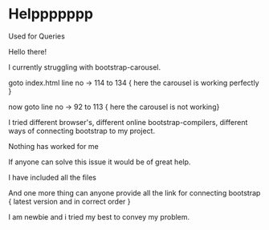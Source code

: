 # Helppppppp
Used for Queries


Hello there!

I currently struggling with bootstrap-carousel.

goto index.html
line no -> 114 to 134 { here the carousel is working perfectly }

now goto line no -> 92 to 113 { here the carousel is not working}

I tried different browser's, different online bootstrap-compilers, different ways of connecting bootstrap to my project.

Nothing has worked for me 

If anyone can solve this issue it would be of great help.

I have included all the files

And one more thing can anyone provide all the link for connecting bootstrap { latest version and in correct order }

I am newbie and i tried my best to convey my problem. 
